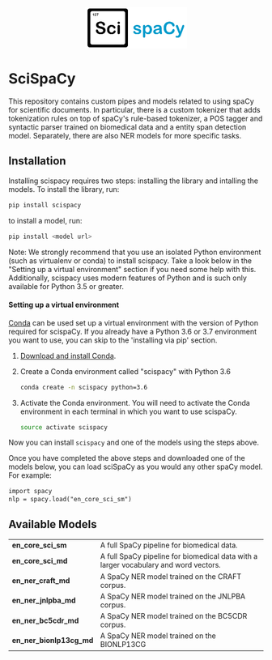 
<p align="center"><img width="40%" src="docs/scispacy-logo.png" /></p>


# SciSpaCy
This repository contains custom pipes and models related to using spaCy for scientific documents. In particular, there is a custom tokenizer
that adds tokenization rules on top of spaCy's rule-based tokenizer, a POS tagger and syntactic parser trained on biomedical data and
a entity span detection model. Separately, there are also NER models for more specific tasks.


## Installation
Installing scispacy requires two steps: installing the library and intalling the models. To install the library, run:
```bash
pip install scispacy
```

to install a model, run:

```bash
pip install <model url>
```

Note: We strongly recommend that you use an isolated Python environment (such as virtualenv or conda) to install scispacy.
Take a look below in the "Setting up a virtual environment" section if you need some help with this.
Additionally, scispacy uses modern features of Python and is such only available for Python 3.5 or greater.



#### Setting up a virtual environment

[Conda](https://conda.io/) can be used set up a virtual environment with the
version of Python required for scispaCy.  If you already have a Python 3.6 or 3.7
environment you want to use, you can skip to the 'installing via pip' section.

1.  [Download and install Conda](https://conda.io/docs/download.html).

2.  Create a Conda environment called "scispacy" with Python 3.6

    ```bash
    conda create -n scispacy python=3.6
    ```

3.  Activate the Conda environment. You will need to activate the Conda environment in each terminal in which you want to use scispaCy.

    ```bash
    source activate scispacy
    ```

Now you can install `scispacy` and one of the models using the steps above.


Once you have completed the above steps and downloaded one of the models below, you can load sciSpaCy as you would any other spaCy model. For example:
```
import spacy
nlp = spacy.load("en_core_sci_sm")
```

## Available Models


<table>
<tr>
    <td><b> en_core_sci_sm </b></td>
    <td> A full SpaCy pipeline for biomedical data. </td>
</tr>
<tr>
    <td><b> en_core_sci_md </b></td>
    <td>  A full SpaCy pipeline for biomedical data with a larger vocabulary and word vectors. </td>
</tr>
<tr>
    <td><b> en_ner_craft_md </b></td>
    <td> A SpaCy NER model trained on the CRAFT corpus. </td>
</tr>
<tr>
    <td><b> en_ner_jnlpba_md </b></td>
    <td> A SpaCy NER model trained on the JNLPBA corpus. </td>
</tr>
<tr>
    <td><b> en_ner_bc5cdr_md </b></td>
    <td> A SpaCy NER model trained on the BC5CDR corpus. </td>
</tr>
<tr>
    <td><b> en_ner_bionlp13cg_md </b></td>
    <td> A SpaCy NER model trained on the BIONLP13CG</td>
</tr>
</table>

